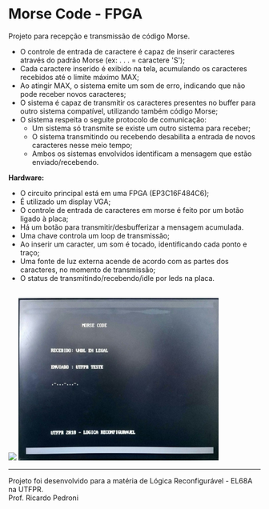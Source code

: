 # Morse Code - FPGA
Projeto para recepção e transmissão de código Morse.
 - O controle de entrada de caractere é
capaz de inserir caracteres através do
padrão Morse (ex: . . . = caractere 'S');
 - Cada caractere inserido é exibido
na tela, acumulando os caracteres
recebidos até o limite máximo MAX;
 - Ao atingir MAX, o sistema emite um
som de erro, indicando que não pode
receber novos caracteres;
 - O sistema é capaz de 
transmitir os caracteres presentes no buffer para
outro sistema compatível, utilizando
também código Morse;
 - O sistema respeita o seguite protocolo de 
comunicação:
   - Um sistema só transmite se existe um
outro sistema para receber;
   - O sistema transmitindo ou recebendo
desabilita a entrada de novos
caracteres nesse meio tempo;
   - Ambos os sistemas envolvidos identificam a mensagem que estão
enviado/recebendo.<br>

__Hardware:__

 - O circuito principal está em uma FPGA (EP3C16F484C6);
 - É utilizado um display VGA;
 - O controle de entrada de caracteres em morse é
feito por um botão ligado à placa;
 - Há um botão para transmitir/desbufferizar a
mensagem acumulada.
 - Uma chave controla um loop de transmissão;
 - Ao inserir um caracter, um som é
tocado, identificando cada ponto e traço;
 - Uma fonte de luz externa acende
de acordo com as partes dos caracteres,
no momento de transmissão;
 - O status de transmitindo/recebendo/idle
por leds na placa.

<br>

<img src="https://www.intel.com/content/dam/altera-www/global/en_US/portal/dsn/42/boardimage-us-dsnbk-42-5804152209-de0-top.jpg" width="400" >
 <img src="VGA/foto.jpeg" width="400">

----------------------

Projeto foi desenvolvido para a matéria de Lógica Reconfigurável - EL68A na UTFPR. <br>
Prof. Ricardo Pedroni
